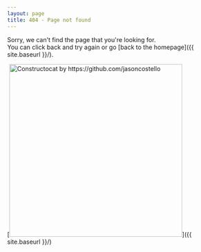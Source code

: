 ```yaml
---
layout: page
title: 404 - Page not found
---
```


Sorry, we can't find the page that you're looking for.  
You can click back and try again or go [back to the homepage]({{ site.baseurl }}/).

[<img src="{{ site.baseurl }}/images/404.jpg" alt="Constructocat by https://github.com/jasoncostello" style="width: 400px;"/>]({{ site.baseurl }}/)
